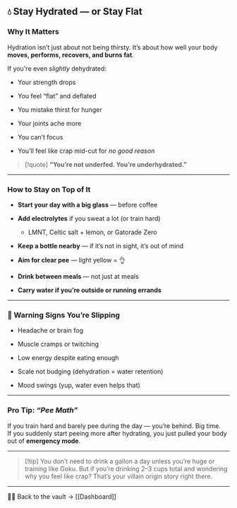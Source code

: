 ## 💧 Stay Hydrated — or Stay Flat

### Why It Matters

Hydration isn’t just about not being thirsty. It’s about how well your body **moves, performs, recovers, and burns fat**.

If you're even _slightly_ dehydrated:

- Your strength drops
    
- You feel “flat” and deflated
    
- You mistake thirst for hunger
    
- Your joints ache more
    
- You can’t focus
    
- You’ll feel like crap mid-cut for _no good reason_
    

> [!quote] **“You’re not underfed. You’re underhydrated.”**

---

### How to Stay on Top of It

- **Start your day with a big glass** — before coffee
    
- **Add electrolytes** if you sweat a lot (or train hard)
    
    - LMNT, Celtic salt + lemon, or Gatorade Zero
        
- **Keep a bottle nearby** — if it’s not in sight, it’s out of mind
    
- **Aim for clear pee** — light yellow = 👌
    
- **Drink between meals** — not just at meals
    
- **Carry water if you’re outside or running errands**
    

---

### 🚩 Warning Signs You’re Slipping

- Headache or brain fog
    
- Muscle cramps or twitching
    
- Low energy despite eating enough
    
- Scale not budging (dehydration = water retention)
    
- Mood swings (yup, water even helps that)
    

---

### Pro Tip: _“Pee Math”_

If you train hard and barely pee during the day — you’re behind. Big time.  
If you suddenly start peeing more after hydrating, you just pulled your body out of **emergency mode**.

---

> [!tip] You don’t need to drink a gallon a day unless you’re huge or training like Goku. But if you’re drinking 2–3 cups total and wondering why you feel like crap? That’s your villain origin story right there.

___

🧠💪 Back to the vault → [[Dashboard]]